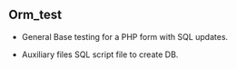 ## Orm_test

- General
Base testing for a PHP form with SQL updates.

- Auxiliary files
SQL script file to create DB.
